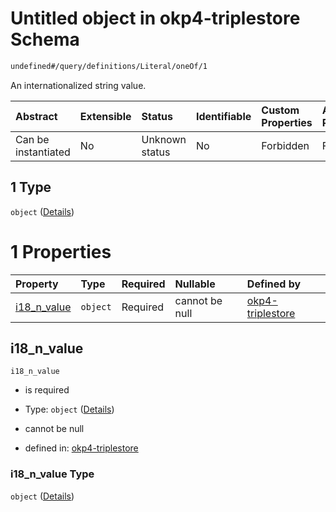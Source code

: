 # Untitled object in okp4-triplestore Schema

```txt
undefined#/query/definitions/Literal/oneOf/1
```

An internationalized string value.

| Abstract            | Extensible | Status         | Identifiable | Custom Properties | Additional Properties | Access Restrictions | Defined In                                                                     |
| :------------------ | :--------- | :------------- | :----------- | :---------------- | :-------------------- | :------------------ | :----------------------------------------------------------------------------- |
| Can be instantiated | No         | Unknown status | No           | Forbidden         | Forbidden             | none                | [okp4-triplestore.json\*](schema/okp4-triplestore.json "open original schema") |

## 1 Type

`object` ([Details](okp4-triplestore-querymsg-definitions-literal-oneof-1.md))

# 1 Properties

| Property                      | Type     | Required | Nullable       | Defined by                                                                                                                                                                |
| :---------------------------- | :------- | :------- | :------------- | :------------------------------------------------------------------------------------------------------------------------------------------------------------------------ |
| [i18\_n\_value](#i18_n_value) | `object` | Required | cannot be null | [okp4-triplestore](okp4-triplestore-querymsg-definitions-literal-oneof-1-properties-i18_n_value.md "undefined#/query/definitions/Literal/oneOf/1/properties/i18_n_value") |

## i18\_n\_value



`i18_n_value`

*   is required

*   Type: `object` ([Details](okp4-triplestore-querymsg-definitions-literal-oneof-1-properties-i18_n_value.md))

*   cannot be null

*   defined in: [okp4-triplestore](okp4-triplestore-querymsg-definitions-literal-oneof-1-properties-i18_n_value.md "undefined#/query/definitions/Literal/oneOf/1/properties/i18_n_value")

### i18\_n\_value Type

`object` ([Details](okp4-triplestore-querymsg-definitions-literal-oneof-1-properties-i18_n_value.md))

